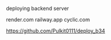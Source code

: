 deploying backend server 

render.com
railway.app
cyclic.com

https://github.com/Pulkit0111/deploy_b34